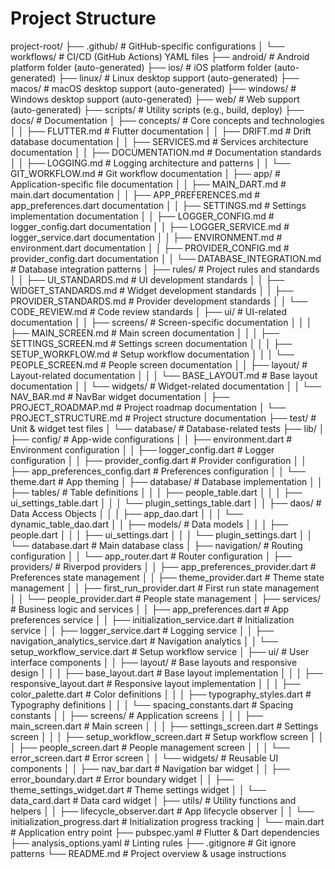 # Project Structure

project-root/
├── .github/                     # GitHub-specific configurations
│   └── workflows/              # CI/CD (GitHub Actions) YAML files
├── android/                     # Android platform folder (auto-generated)
├── ios/                         # iOS platform folder (auto-generated)
├── linux/                       # Linux desktop support (auto-generated)
├── macos/                      # macOS desktop support (auto-generated)
├── windows/                    # Windows desktop support (auto-generated)
├── web/                        # Web support (auto-generated)
├── scripts/                    # Utility scripts (e.g., build, deploy)
├── docs/                       # Documentation
│   ├── concepts/              # Core concepts and technologies
│   │   ├── FLUTTER.md         # Flutter documentation
│   │   ├── DRIFT.md          # Drift database documentation
│   │   ├── SERVICES.md       # Services architecture documentation
│   │   ├── DOCUMENTATION.md  # Documentation standards
│   │   ├── LOGGING.md        # Logging architecture and patterns
│   │   └── GIT_WORKFLOW.md   # Git workflow documentation
│   ├── app/                  # Application-specific file documentation
│   │   ├── MAIN_DART.md      # main.dart documentation
│   │   ├── APP_PREFERENCES.md # app_preferences.dart documentation
│   │   ├── SETTINGS.md       # Settings implementation documentation
│   │   ├── LOGGER_CONFIG.md  # logger_config.dart documentation
│   │   ├── LOGGER_SERVICE.md # logger_service.dart documentation
│   │   ├── ENVIRONMENT.md    # environment.dart documentation
│   │   ├── PROVIDER_CONFIG.md # provider_config.dart documentation
│   │   └── DATABASE_INTEGRATION.md # Database integration patterns
│   ├── rules/                # Project rules and standards
│   │   ├── UI_STANDARDS.md   # UI development standards
│   │   ├── WIDGET_STANDARDS.md # Widget development standards
│   │   ├── PROVIDER_STANDARDS.md # Provider development standards
│   │   └── CODE_REVIEW.md    # Code review standards
│   ├── ui/                   # UI-related documentation
│   │   ├── screens/         # Screen-specific documentation
│   │   │   ├── MAIN_SCREEN.md # Main screen documentation
│   │   │   ├── SETTINGS_SCREEN.md # Settings screen documentation
│   │   │   ├── SETUP_WORKFLOW.md # Setup workflow documentation
│   │   │   └── PEOPLE_SCREEN.md # People screen documentation
│   │   ├── layout/          # Layout-related documentation
│   │   │   └── BASE_LAYOUT.md # Base layout documentation
│   │   └── widgets/         # Widget-related documentation
│   │       └── NAV_BAR.md   # NavBar widget documentation
│   ├── PROJECT_ROADMAP.md    # Project roadmap documentation
│   └── PROJECT_STRUCTURE.md  # Project structure documentation
├── test/                      # Unit & widget test files
│   └── database/             # Database-related tests
├── lib/
│   ├── config/               # App-wide configurations
│   │   ├── environment.dart  # Environment configuration
│   │   ├── logger_config.dart # Logger configuration
│   │   ├── provider_config.dart # Provider configuration
│   │   ├── app_preferences_config.dart # Preferences configuration
│   │   └── theme.dart       # App theming
│   ├── database/           # Database implementation
│   │   ├── tables/        # Table definitions
│   │   │   ├── people_table.dart
│   │   │   ├── ui_settings_table.dart
│   │   │   └── plugin_settings_table.dart
│   │   ├── daos/         # Data Access Objects
│   │   │   ├── app_dao.dart
│   │   │   └── dynamic_table_dao.dart
│   │   ├── models/       # Data models
│   │   │   ├── people.dart
│   │   │   ├── ui_settings.dart
│   │   │   └── plugin_settings.dart
│   │   └── database.dart # Main database class
│   ├── navigation/          # Routing configuration
│   │   └── app_router.dart  # Router configuration
│   ├── providers/           # Riverpod providers
│   │   ├── app_preferences_provider.dart # Preferences state management
│   │   ├── theme_provider.dart # Theme state management
│   │   ├── first_run_provider.dart # First run state management
│   │   └── people_provider.dart # People state management
│   ├── services/            # Business logic and services
│   │   ├── app_preferences.dart # App preferences service
│   │   ├── initialization_service.dart # Initialization service
│   │   ├── logger_service.dart # Logging service
│   │   ├── navigation_analytics_service.dart # Navigation analytics
│   │   └── setup_workflow_service.dart # Setup workflow service
│   ├── ui/                  # User interface components
│   │   ├── layout/         # Base layouts and responsive design
│   │   │   ├── base_layout.dart # Base layout implementation
│   │   │   ├── responsive_layout.dart # Responsive layout implementation
│   │   │   ├── color_palette.dart # Color definitions
│   │   │   ├── typography_styles.dart # Typography definitions
│   │   │   └── spacing_constants.dart # Spacing constants
│   │   ├── screens/        # Application screens
│   │   │   ├── main_screen.dart # Main screen
│   │   │   ├── settings_screen.dart # Settings screen
│   │   │   ├── setup_workflow_screen.dart # Setup workflow screen
│   │   │   ├── people_screen.dart # People management screen
│   │   │   └── error_screen.dart # Error screen
│   │   └── widgets/        # Reusable UI components
│   │       ├── nav_bar.dart # Navigation bar widget
│   │       ├── error_boundary.dart # Error boundary widget
│   │       ├── theme_settings_widget.dart # Theme settings widget
│   │       └── data_card.dart # Data card widget
│   ├── utils/              # Utility functions and helpers
│   │   ├── lifecycle_observer.dart # App lifecycle observer
│   │   └── initialization_progress.dart # Initialization progress tracking
│   └── main.dart           # Application entry point
├── pubspec.yaml            # Flutter & Dart dependencies
├── analysis_options.yaml   # Linting rules
├── .gitignore             # Git ignore patterns
└── README.md              # Project overview & usage instructions
